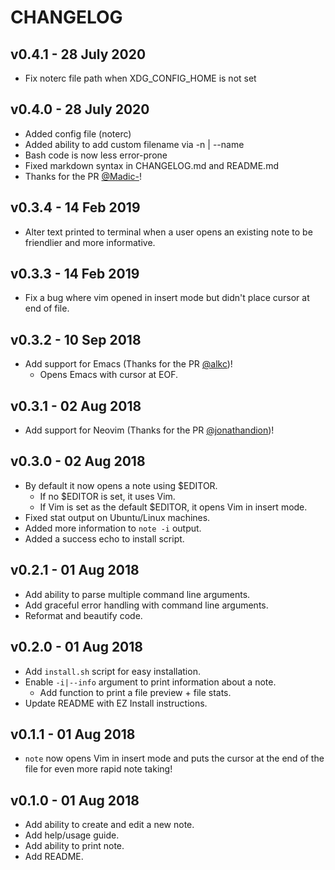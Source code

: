 # CHANGELOG

## v0.4.1 - 28 July 2020
* Fix noterc file path when XDG_CONFIG_HOME is not set

## v0.4.0 - 28 July 2020

* Added config file (noterc)
* Added ability to add custom filename via -n | --name
* Bash code is now less error-prone
* Fixed markdown syntax in CHANGELOG.md and README.md
* Thanks for the PR [@Madic-](https://github.com/Madic-)!

## v0.3.4 - 14 Feb 2019

* Alter text printed to terminal when a user opens an existing note to be friendlier
and more informative.

## v0.3.3 - 14 Feb 2019

* Fix a bug where vim opened in insert mode but didn't place cursor at end of file.

## v0.3.2 - 10 Sep 2018

* Add support for Emacs (Thanks for the PR [@alkc](https://github.com/alkc))!
  * Opens Emacs with cursor at EOF.

## v0.3.1 - 02 Aug 2018

* Add support for Neovim (Thanks for the PR [@jonathandion](https://github.com/jonathandion))!

## v0.3.0 - 02 Aug 2018

* By default it now opens a note using $EDITOR.
  * If no $EDITOR is set, it uses Vim.
  * If Vim is set as the default $EDITOR, it opens Vim in insert mode.
* Fixed stat output on Ubuntu/Linux machines.
* Added more information to `note -i` output.
* Added a success echo to install script.

## v0.2.1 - 01 Aug 2018

* Add ability to parse multiple command line arguments.
* Add graceful error handling with command line arguments.
* Reformat and beautify code.

## v0.2.0 - 01 Aug 2018

* Add `install.sh` script for easy installation.
* Enable `-i|--info` argument to print information about a note.
  * Add function to print a file preview + file stats.
* Update README with EZ Install instructions.

## v0.1.1 - 01 Aug 2018

* `note` now opens Vim in insert mode and puts the cursor at the end of the file
for even more rapid note taking!


## v0.1.0 - 01 Aug 2018

* Add ability to create and edit a new note.
* Add help/usage guide.
* Add ability to print note.
* Add README.
